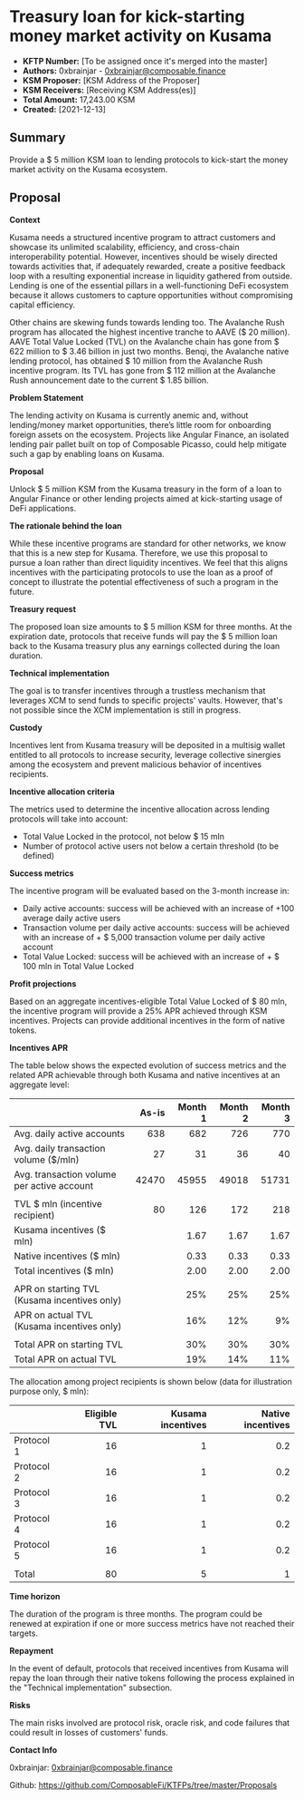 
# Treasury loan for kick-starting money market activity on Kusama


* **KFTP Number:** [To be assigned once it's merged into the master]
* **Authors:** 0xbrainjar - 0xbrainjar@composable.finance
* **KSM Proposer:** [KSM Address of the Proposer]
* **KSM Receivers:** [Receiving KSM Address(es)]
* **Total Amount:** 17,243.00 KSM
* **Created:** [2021-12-13]

## Summary

Provide a $ 5 million KSM loan to lending protocols to kick-start the money market activity on the Kusama ecosystem.


## Proposal

**Context**

Kusama needs a structured incentive program to attract customers and showcase its unlimited scalability, efficiency, and cross-chain interoperability potential.
However, incentives should be wisely directed towards activities that, if adequately rewarded, create a positive feedback loop with a resulting exponential increase in liquidity gathered from outside. 
Lending is one of the essential pillars in a well-functioning DeFi ecosystem because it allows customers to capture opportunities without compromising capital efficiency. 

Other chains are skewing funds towards lending too. The Avalanche Rush program has allocated the highest incentive tranche to AAVE ($ 20 million). 
AAVE Total Value Locked (TVL) on the Avalanche chain has gone from $ 622 million to $ 3.46 billion in just two months. 
Benqi, the Avalanche native lending protocol, has obtained $ 10 million from the Avalanche Rush incentive program.
Its TVL has gone from $ 112 million at the Avalanche Rush announcement date to the current $ 1.85 billion.

**Problem Statement**

The lending activity on Kusama is currently anemic and, without lending/money market opportunities, there’s little room for onboarding foreign assets on the ecosystem. 
Projects like Angular Finance, an isolated lending pair pallet built on top of Composable Picasso, could help mitigate such a gap by enabling loans on Kusama.

**Proposal**

Unlock $ 5 million KSM from the Kusama treasury in the form of a loan to Angular Finance or other lending projects aimed at kick-starting usage of DeFi applications. 

**The rationale behind the loan**

While these incentive programs are standard for other networks, we know that this is a new step for Kusama. Therefore, we use this proposal to pursue a loan rather than direct liquidity incentives. We feel that this aligns incentives with the participating protocols to use the loan as a proof of concept to illustrate the potential effectiveness of such a program in the future.

**Treasury request**

The proposed loan size amounts to $ 5 million KSM for three months. At the expiration date, protocols that receive funds will pay the $ 5 million loan back to the Kusama treasury plus any earnings collected during the loan duration.

**Technical implementation**

The goal is to transfer incentives through a trustless mechanism that leverages XCM to send funds to specific projects' vaults. However, that's not possible since the XCM implementation is still in progress.

**Custody**

Incentives lent from Kusama treasury will be deposited in a multisig wallet entitled to all protocols to increase security, leverage collective sinergies among the ecosystem and prevent malicious behavior of incentives recipients.

**Incentive allocation criteria**

The metrics used to determine the incentive allocation across lending protocols will take into account:

* Total Value Locked in the protocol, not below $ 15 mln
* Number of protocol active users not below a certain threshold (to be defined)

**Success metrics**

The incentive program will be evaluated based on the 3-month increase in:

* Daily active accounts: success will be achieved with an increase of +100 average daily active users
* Transaction volume per daily active accounts: success will be achieved with an increase of + $ 5,000 transaction volume per daily active account
* Total Value Locked: success will be achieved with an increase of + $ 100 mln in Total Value Locked 

**Profit projections**

Based on an aggregate incentives-eligible Total Value Locked of $ 80 mln, the incentive program will provide a 25% APR achieved through KSM incentives. Projects can provide additional incentives in the form of native tokens.

**Incentives APR**

The table below shows the expected evolution of success metrics and the related APR achievable through both Kusama and native incentives at an aggregate level:

|                                                | As-is| Month 1| Month 2| Month 3|
|------------------------------------------------|-----:|-------:|-------:|-------:|
| Avg. daily active accounts                     |   638|     682|     726|     770|
| Avg. daily transaction volume   ($/mln)        |    27|      31|      36|      40|
| Avg. transaction volume per   active account   | 42470|   45955|   49018|   51731|
|                                                |      |        |        |        |
| TVL $ mln (incentive   recipient)              |    80|     126|     172|     218|
| Kusama incentives ($ mln)                      |      |    1.67|    1.67|    1.67|
| Native incentives ($ mln)                      |      |    0.33|    0.33|    0.33|
| Total incentives ($ mln)                       |      |    2.00|    2.00|    2.00|
|                                                |      |        |        |        |  
| APR on starting TVL (Kusama   incentives only) |      |     25%|     25%|     25%|
| APR on actual TVL (Kusama   incentives only)   |      |     16%|     12%|      9%|
|                                                |      |        |        |        | 
| Total APR on starting TVL                      |      |     30%|     30%|     30%|
| Total APR on actual TVL                        |      |     19%|     14%|     11%|

The allocation among project recipients is shown below (data for illustration purpose only, $ mln):

|                | Eligible TVL | Kusama incentives | Native incentives |
|----------------|-------------:|------------------:|------------------:|
| Protocol 1     |           16 |                 1 |               0.2 |
| Protocol 2     |           16 |                 1 |               0.2 |
| Protocol 3     |           16 |                 1 |               0.2 |
| Protocol 4     |           16 |                 1 |               0.2 |
| Protocol 5     |           16 |                 1 |               0.2 |
|                |              |                   |                   |
| Total          |           80 |                 5 |                 1 |


**Time horizon**

The duration of the program is three months. The program could be renewed at expiration if one or more success metrics have not reached their targets.

**Repayment**

In the event of default, protocols that received incentives from Kusama will repay the loan through their native tokens following the process explained in the "Technical implementation" subsection.

**Risks**

The main risks involved are protocol risk, oracle risk, and code failures that could result in losses of customers' funds. 

**Contact Info**

0xbrainjar: 0xbrainjar@composable.finance

Github: https://github.com/ComposableFi/KTFPs/tree/master/Proposals
